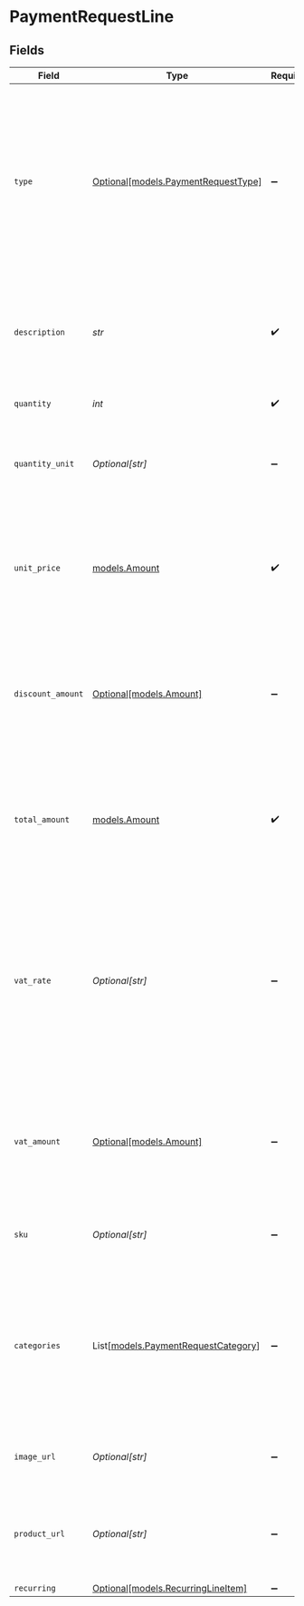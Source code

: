# PaymentRequestLine


## Fields

| Field                                                                                                                                                                                          | Type                                                                                                                                                                                           | Required                                                                                                                                                                                       | Description                                                                                                                                                                                    | Example                                                                                                                                                                                        |
| ---------------------------------------------------------------------------------------------------------------------------------------------------------------------------------------------- | ---------------------------------------------------------------------------------------------------------------------------------------------------------------------------------------------- | ---------------------------------------------------------------------------------------------------------------------------------------------------------------------------------------------- | ---------------------------------------------------------------------------------------------------------------------------------------------------------------------------------------------- | ---------------------------------------------------------------------------------------------------------------------------------------------------------------------------------------------- |
| `type`                                                                                                                                                                                         | [Optional[models.PaymentRequestType]](../models/paymentrequesttype.md)                                                                                                                         | :heavy_minus_sign:                                                                                                                                                                             | The type of product purchased. For example, a physical or a digital product.<br/><br/>The `tip` payment line type is not available when creating a payment.                                    | physical                                                                                                                                                                                       |
| `description`                                                                                                                                                                                  | *str*                                                                                                                                                                                          | :heavy_check_mark:                                                                                                                                                                             | A description of the line item. For example *LEGO 4440 Forest Police Station*.                                                                                                                 | LEGO 4440 Forest Police Station                                                                                                                                                                |
| `quantity`                                                                                                                                                                                     | *int*                                                                                                                                                                                          | :heavy_check_mark:                                                                                                                                                                             | The number of items.                                                                                                                                                                           | 1                                                                                                                                                                                              |
| `quantity_unit`                                                                                                                                                                                | *Optional[str]*                                                                                                                                                                                | :heavy_minus_sign:                                                                                                                                                                             | The unit for the quantity. For example *pcs*, *kg*, or *cm*.                                                                                                                                   | pcs                                                                                                                                                                                            |
| `unit_price`                                                                                                                                                                                   | [models.Amount](../models/amount.md)                                                                                                                                                           | :heavy_check_mark:                                                                                                                                                                             | In v2 endpoints, monetary amounts are represented as objects with a `currency` and `value` field.                                                                                              |                                                                                                                                                                                                |
| `discount_amount`                                                                                                                                                                              | [Optional[models.Amount]](../models/amount.md)                                                                                                                                                 | :heavy_minus_sign:                                                                                                                                                                             | In v2 endpoints, monetary amounts are represented as objects with a `currency` and `value` field.                                                                                              |                                                                                                                                                                                                |
| `total_amount`                                                                                                                                                                                 | [models.Amount](../models/amount.md)                                                                                                                                                           | :heavy_check_mark:                                                                                                                                                                             | In v2 endpoints, monetary amounts are represented as objects with a `currency` and `value` field.                                                                                              |                                                                                                                                                                                                |
| `vat_rate`                                                                                                                                                                                     | *Optional[str]*                                                                                                                                                                                | :heavy_minus_sign:                                                                                                                                                                             | The VAT rate applied to the line, for example `21.00` for 21%. The vatRate should be passed as a string and<br/>not as a float, to ensure the correct number of decimals are passed.           | 21.00                                                                                                                                                                                          |
| `vat_amount`                                                                                                                                                                                   | [Optional[models.Amount]](../models/amount.md)                                                                                                                                                 | :heavy_minus_sign:                                                                                                                                                                             | In v2 endpoints, monetary amounts are represented as objects with a `currency` and `value` field.                                                                                              |                                                                                                                                                                                                |
| `sku`                                                                                                                                                                                          | *Optional[str]*                                                                                                                                                                                | :heavy_minus_sign:                                                                                                                                                                             | The SKU, EAN, ISBN or UPC of the product sold.                                                                                                                                                 | 9780241661628                                                                                                                                                                                  |
| `categories`                                                                                                                                                                                   | List[[models.PaymentRequestCategory](../models/paymentrequestcategory.md)]                                                                                                                     | :heavy_minus_sign:                                                                                                                                                                             | An array with the voucher categories, in case of a line eligible for a voucher. See the<br/>[Integrating Vouchers](https://docs.mollie.com/docs/integrating-vouchers/) guide for more information. | [<br/>"meal",<br/>"eco"<br/>]                                                                                                                                                                  |
| `image_url`                                                                                                                                                                                    | *Optional[str]*                                                                                                                                                                                | :heavy_minus_sign:                                                                                                                                                                             | A link pointing to an image of the product sold.                                                                                                                                               | https://...                                                                                                                                                                                    |
| `product_url`                                                                                                                                                                                  | *Optional[str]*                                                                                                                                                                                | :heavy_minus_sign:                                                                                                                                                                             | A link pointing to the product page in your web shop of the product sold.                                                                                                                      | https://...                                                                                                                                                                                    |
| `recurring`                                                                                                                                                                                    | [Optional[models.RecurringLineItem]](../models/recurringlineitem.md)                                                                                                                           | :heavy_minus_sign:                                                                                                                                                                             | N/A                                                                                                                                                                                            |                                                                                                                                                                                                |